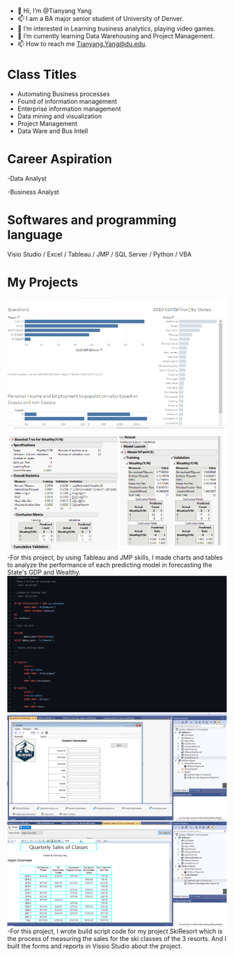 - 👋 Hi, I’m @Tianyang Yang
- 📫 I am a BA major senior student of University of Denver.
- 👀 I’m interested in Learning business analytics, playing video games.
- 🌱 I’m currently learning Data Warehousing and Project Management.
- 📫 How to reach me Tianyang.Yang@du.edu.

<!---
Tianyang/Tianyang is a ✨ special ✨ repository because its `README.md` (this file) appears on your GitHub profile.
You can click the Preview link to take a look at your changes.
--->

# Class Titles
- Automating Business processes
- Found of information management
- Enterprise information management
- Data mining and visualization
- Project Management
- Data Ware and Bus Intell



# Career Aspiration
-Data Analyst


-Business Analyst

# Softwares and programming language
Visio Studio   /   Excel     /  Tableau     /  JMP      /   SQL Server    /   Python /   VBA 








# My Projects


![Tableau](Tableau.png)
![JMP](JMP.png)
-For this project, by using Tableau and JMP skills, I made charts and tables to analyze the performance of each predicting model in forecasting the State's GDP and Wealthy.
![Buildscript](Buildscript.png)
![Form](Form.png)
![Report](Report.png)
-For this project, I wrote build script code for my project SkiResort which is the process of measuring the sales for the ski classes of the 3 resorts. And I built the forms and reports in Vissio Studio about the project.
<!---
873400797/873400797 is a ✨ special ✨ repository because its `README.md` (this file) appears on your GitHub profile.
You can click the Preview link to take a look at your changes.
--->
